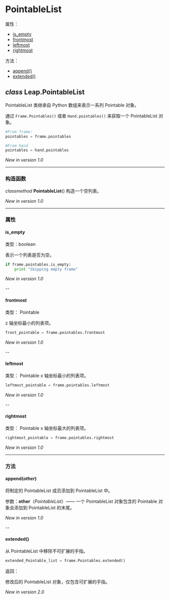 # PointableList

属性：

* [is_empty](#is_empty)
* [frontmost](#frontmost)
* [leftmost](#leftmost)
* [rightmost](#rightmost)

方法：

* [append()](#append)
* [extended()](#extended)

## ***class*** **Leap.PointableList**
PointableList 类继承自 Python 数组来表示一系列 Pointable 对象。

通过 `Frame.Pointables()` 或者 `Hand.pointables()` 来获取一个 PointableList 对象。

```python
#From frame:
pointables = frame.pointables

#From hand
pointables = hand.pointables
```

*New in version 1.0*

----

### 构造函数
*classmethod* **PointableList**()
构造一个空列表。

*New in version 1.0*

----

### 属性
#### is_empty
类型：boolean

表示一个列表是否为空。


```python
if frame.pointables.is_empty:
    print "Skipping empty frame"
```

*New in version 1.0*

--

#### frontmost
类型： Pointable

z 轴坐标最小的列表项。

```python
front_pointable = frame.pointables.frontmost
```
*New in version 1.0*

--

#### leftmost
类型： Pointable
x 轴坐标最小的列表项。


```python
leftmost_pointable = frame.pointables.leftmost
```
*New in version 1.0*

--

#### rightmost
类型： Pointable
x 轴坐标最大的列表项。


```python
rightmost_pointable = frame.pointables.rightmost
```
*New in version 1.0*

----

### 方法

#### append(*other*)
将制定的 PointableList 成员添加到 PointableList 中。

参数：**other**（*PointableList*）—— 一个 PointableList 对象包含的 Pointable 对象会添加到 PointableList 的末尾。

*New in version 1.0*

--

#### extended()
从 PointableList 中移除不可扩展的手指。

```python
extended_Pointable_list = frame.Pointables.extended()
```

返回：

修改后的 PointableList 对象，仅包含可扩展的手指。

*New in version 2.0*

